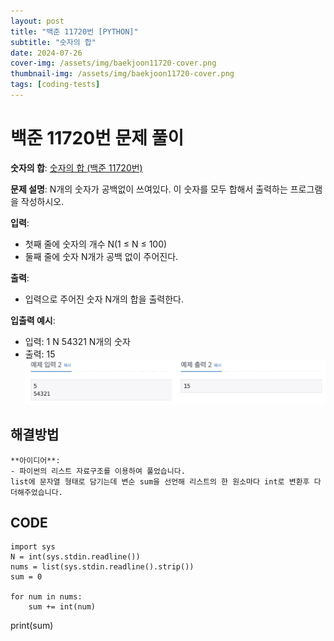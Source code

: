 ```yaml
---
layout: post
title: "백준 11720번 [PYTHON]"
subtitle: "숫자의 합"
date: 2024-07-26
cover-img: /assets/img/baekjoon11720-cover.png
thumbnail-img: /assets/img/baekjoon11720-cover.png
tags: [coding-tests]
---
```


# 백준 11720번 문제 풀이

**숫자의 합**: [숫자의 합 (백준 11720번)](https://www.acmicpc.net/problem/11720)

**문제 설명**:
N개의 숫자가 공백없이 쓰여있다. 이 숫자를 모두 합해서 출력하는 프로그램을 작성하시오.

**입력**:
- 첫째 줄에 숫자의 개수 N(1 ≤ N ≤ 100)
- 둘째 줄에 숫자 N개가 공백 없이 주어진다.

**출력**:
- 입력으로 주어진 숫자 N개의 합을 출력한다.

**입출력 예시**:
- 입력: 1    N
        54321 N개의 숫자
- 출력: 15
![example](/assets/img/example1.png)

## 해결방법
   
    **아이디어**:
    - 파이썬의 리스트 자료구조를 이용하여 풀었습니다.
    list에 문자열 형태로 담기는데 변순 sum을 선언해 리스트의 한 원소마다 int로 변환후 다 더해주었습니다.

## CODE
    import sys
    N = int(sys.stdin.readline())
    nums = list(sys.stdin.readline().strip())
    sum = 0

    for num in nums:
        sum += int(num)
  print(sum)
